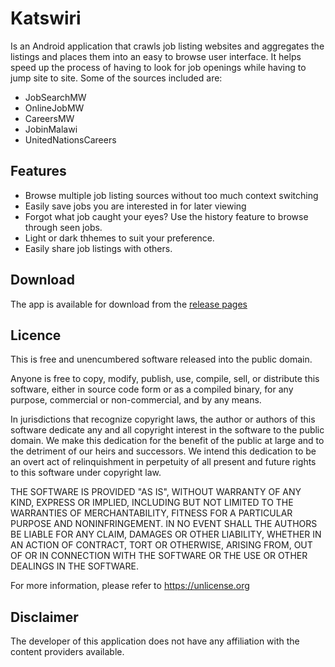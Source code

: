 # Katswiri

Is an Android application that crawls job listing websites and aggregates the listings and places them into an easy to browse user interface. It helps speed up the process of having to look for job openings while having to jump site to site. Some of the sources included are:

- JobSearchMW
- OnlineJobMW
- CareersMW
- JobinMalawi
- UnitedNationsCareers

## Features

- Browse multiple job listing sources without too much context switching
- Easily save jobs you are interested in for later viewing
- Forgot what job caught your eyes? Use the history feature to browse through seen jobs.
- Light or dark thhemes to suit your preference.
- Easily share job listings with others.

## Download

The app is available for download from the [release pages](https://github.com/ngomile/katswiri/releases)

## Licence

This is free and unencumbered software released into the public domain.

Anyone is free to copy, modify, publish, use, compile, sell, or
distribute this software, either in source code form or as a compiled
binary, for any purpose, commercial or non-commercial, and by any
means.

In jurisdictions that recognize copyright laws, the author or authors
of this software dedicate any and all copyright interest in the
software to the public domain. We make this dedication for the benefit
of the public at large and to the detriment of our heirs and
successors. We intend this dedication to be an overt act of
relinquishment in perpetuity of all present and future rights to this
software under copyright law.

THE SOFTWARE IS PROVIDED "AS IS", WITHOUT WARRANTY OF ANY KIND,
EXPRESS OR IMPLIED, INCLUDING BUT NOT LIMITED TO THE WARRANTIES OF
MERCHANTABILITY, FITNESS FOR A PARTICULAR PURPOSE AND NONINFRINGEMENT.
IN NO EVENT SHALL THE AUTHORS BE LIABLE FOR ANY CLAIM, DAMAGES OR
OTHER LIABILITY, WHETHER IN AN ACTION OF CONTRACT, TORT OR OTHERWISE,
ARISING FROM, OUT OF OR IN CONNECTION WITH THE SOFTWARE OR THE USE OR
OTHER DEALINGS IN THE SOFTWARE.

For more information, please refer to <https://unlicense.org>

## Disclaimer

The developer of this application does not have any affiliation with the content providers available.
